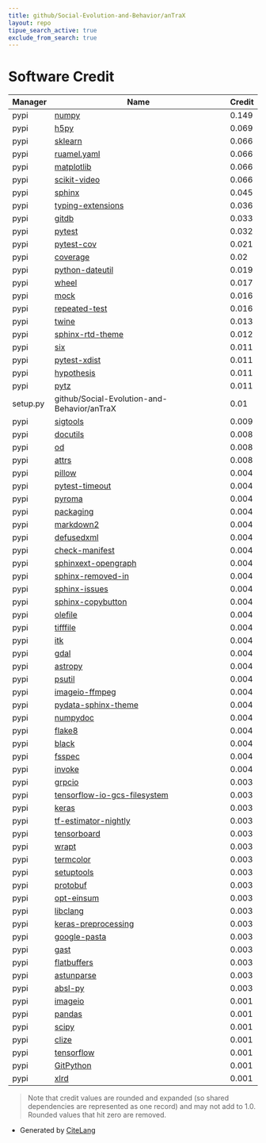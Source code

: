 ```yaml
---
title: github/Social-Evolution-and-Behavior/anTraX
layout: repo
tipue_search_active: true
exclude_from_search: true
---
```

# Software Credit

|Manager|Name|Credit|
|-------|----|------|
|pypi|[numpy](https://www.numpy.org)|0.149|
|pypi|[h5py](http://www.h5py.org)|0.069|
|pypi|[sklearn](https://pypi.python.org/pypi/scikit-learn/)|0.066|
|pypi|[ruamel.yaml](https://sourceforge.net/p/ruamel-yaml/code/ci/default/tree)|0.066|
|pypi|[matplotlib](https://matplotlib.org)|0.066|
|pypi|[scikit-video](http://scikit-video.org/)|0.066|
|pypi|[sphinx](https://pypi.org/project/sphinx)|0.045|
|pypi|[typing-extensions](https://pypi.org/project/typing-extensions)|0.036|
|pypi|[gitdb](https://pypi.org/project/gitdb)|0.033|
|pypi|[pytest](https://pypi.org/project/pytest)|0.032|
|pypi|[pytest-cov](https://pypi.org/project/pytest-cov)|0.021|
|pypi|[coverage](https://pypi.org/project/coverage)|0.02|
|pypi|[python-dateutil](https://pypi.org/project/python-dateutil)|0.019|
|pypi|[wheel](https://pypi.org/project/wheel)|0.017|
|pypi|[mock](https://pypi.org/project/mock)|0.016|
|pypi|[repeated-test](https://pypi.org/project/repeated-test)|0.016|
|pypi|[twine](https://pypi.org/project/twine)|0.013|
|pypi|[sphinx-rtd-theme](https://pypi.org/project/sphinx-rtd-theme)|0.012|
|pypi|[six](https://pypi.org/project/six)|0.011|
|pypi|[pytest-xdist](https://pypi.org/project/pytest-xdist)|0.011|
|pypi|[hypothesis](https://pypi.org/project/hypothesis)|0.011|
|pypi|[pytz](https://pypi.org/project/pytz)|0.011|
|setup.py|github/Social-Evolution-and-Behavior/anTraX|0.01|
|pypi|[sigtools](https://sigtools.readthedocs.io/)|0.009|
|pypi|[docutils](https://pypi.org/project/docutils)|0.008|
|pypi|[od](https://pypi.org/project/od)|0.008|
|pypi|[attrs](https://pypi.org/project/attrs)|0.008|
|pypi|[pillow](https://python-pillow.org)|0.004|
|pypi|[pytest-timeout](https://pypi.org/project/pytest-timeout)|0.004|
|pypi|[pyroma](https://pypi.org/project/pyroma)|0.004|
|pypi|[packaging](https://pypi.org/project/packaging)|0.004|
|pypi|[markdown2](https://pypi.org/project/markdown2)|0.004|
|pypi|[defusedxml](https://pypi.org/project/defusedxml)|0.004|
|pypi|[check-manifest](https://pypi.org/project/check-manifest)|0.004|
|pypi|[sphinxext-opengraph](https://pypi.org/project/sphinxext-opengraph)|0.004|
|pypi|[sphinx-removed-in](https://pypi.org/project/sphinx-removed-in)|0.004|
|pypi|[sphinx-issues](https://pypi.org/project/sphinx-issues)|0.004|
|pypi|[sphinx-copybutton](https://pypi.org/project/sphinx-copybutton)|0.004|
|pypi|[olefile](https://pypi.org/project/olefile)|0.004|
|pypi|[tifffile](https://www.lfd.uci.edu/~gohlke/)|0.004|
|pypi|[itk](https://pypi.org/project/itk)|0.004|
|pypi|[gdal](https://pypi.org/project/gdal)|0.004|
|pypi|[astropy](https://pypi.org/project/astropy)|0.004|
|pypi|[psutil](https://pypi.org/project/psutil)|0.004|
|pypi|[imageio-ffmpeg](https://pypi.org/project/imageio-ffmpeg)|0.004|
|pypi|[pydata-sphinx-theme](https://pypi.org/project/pydata-sphinx-theme)|0.004|
|pypi|[numpydoc](https://pypi.org/project/numpydoc)|0.004|
|pypi|[flake8](https://pypi.org/project/flake8)|0.004|
|pypi|[black](https://pypi.org/project/black)|0.004|
|pypi|[fsspec](https://pypi.org/project/fsspec)|0.004|
|pypi|[invoke](https://pypi.org/project/invoke)|0.004|
|pypi|[grpcio](https://pypi.org/project/grpcio)|0.003|
|pypi|[tensorflow-io-gcs-filesystem](https://pypi.org/project/tensorflow-io-gcs-filesystem)|0.003|
|pypi|[keras](https://pypi.org/project/keras)|0.003|
|pypi|[tf-estimator-nightly](https://pypi.org/project/tf-estimator-nightly)|0.003|
|pypi|[tensorboard](https://pypi.org/project/tensorboard)|0.003|
|pypi|[wrapt](https://pypi.org/project/wrapt)|0.003|
|pypi|[termcolor](https://pypi.org/project/termcolor)|0.003|
|pypi|[setuptools](https://pypi.org/project/setuptools)|0.003|
|pypi|[protobuf](https://pypi.org/project/protobuf)|0.003|
|pypi|[opt-einsum](https://pypi.org/project/opt-einsum)|0.003|
|pypi|[libclang](https://pypi.org/project/libclang)|0.003|
|pypi|[keras-preprocessing](https://pypi.org/project/keras-preprocessing)|0.003|
|pypi|[google-pasta](https://pypi.org/project/google-pasta)|0.003|
|pypi|[gast](https://pypi.org/project/gast)|0.003|
|pypi|[flatbuffers](https://pypi.org/project/flatbuffers)|0.003|
|pypi|[astunparse](https://pypi.org/project/astunparse)|0.003|
|pypi|[absl-py](https://pypi.org/project/absl-py)|0.003|
|pypi|[imageio](https://github.com/imageio/imageio)|0.001|
|pypi|[pandas](https://pandas.pydata.org)|0.001|
|pypi|[scipy](https://www.scipy.org)|0.001|
|pypi|[clize](https://github.com/epsy/clize)|0.001|
|pypi|[tensorflow](https://www.tensorflow.org/)|0.001|
|pypi|[GitPython](https://github.com/gitpython-developers/GitPython)|0.001|
|pypi|[xlrd](http://www.python-excel.org/)|0.001|


> Note that credit values are rounded and expanded (so shared dependencies are represented as one record) and may not add to 1.0. Rounded values that hit zero are removed.


- Generated by [CiteLang](https://github.com/vsoch/citelang)
